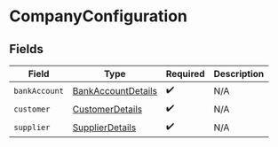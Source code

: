 # CompanyConfiguration


## Fields

| Field                                                               | Type                                                                | Required                                                            | Description                                                         |
| ------------------------------------------------------------------- | ------------------------------------------------------------------- | ------------------------------------------------------------------- | ------------------------------------------------------------------- |
| `bankAccount`                                                       | [BankAccountDetails](../../models/components/BankAccountDetails.md) | :heavy_check_mark:                                                  | N/A                                                                 |
| `customer`                                                          | [CustomerDetails](../../models/components/CustomerDetails.md)       | :heavy_check_mark:                                                  | N/A                                                                 |
| `supplier`                                                          | [SupplierDetails](../../models/components/SupplierDetails.md)       | :heavy_check_mark:                                                  | N/A                                                                 |